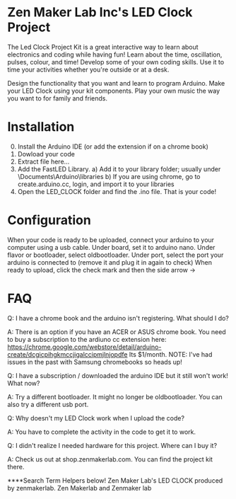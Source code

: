# Zen Maker Lab Inc's LED Clock Project

The Led Clock Project Kit is a great interactive way to learn about electronics and coding while having fun!  Learn about the time, oscillation, pulses, colour, and time!  Develop some of your own coding skills.  Use it to time your activities whether you're outside or at a desk.

Design the functionality that you want and learn to program Arduino. 
Make your LED Clock using your kit components. 
Play your own music the way you want to for family and friends.

# Installation

0) Install the Arduino IDE (or add the extension if on a chrome book)
1) Dowload your code
2) Extract file here...
3) Add the FastLED Library.  a) Add it to your library folder; usually under \Documents\Arduino\libraries  b) If you are using chrome, go to create.arduino.cc, login, and import it to your libraries
4) Open the LED_CLOCK folder and find the .ino file.  That is your code!

# Configuration
When your code is ready to be uploaded, connect your arduino to your computer using a usb cable.
Under board, set it to arduino nano.  Under flavor or bootloader, select oldbootloader.
Under port, select the port your arduino is connected to (remove it and plug it in again to check)
When ready to upload, click the check mark and then the side arrow ->

# FAQ
Q: I have a chrome book and the arduino isn't registering.  What should I do?

A: There is an option if you have an ACER or ASUS chrome book.  You need to buy a subscription to the ardiuno cc extension here: https://chrome.google.com/webstore/detail/arduino-create/dcgicpihgkmccjigalccipmjlnjopdfe  Its $1/month.  NOTE: I've had issues in the past with Samsung chromebooks so heads up!

Q: I have a subscription / downloaded the arduino IDE but it still won't work!  What now?

A: Try a different bootloader.  It might no longer be oldbootloader.  You can also try a different usb port.

Q: Why doesn't my LED Clock work when I upload the code?

A: You have to complete the activity in the code to get it to work.

Q: I didn't realize I needed hardware for this project.  Where can I buy it?

A: Check us out at shop.zenmakerlab.com.  You can find the project kit there.

****Search Term Helpers below!
 Zen Maker Lab's LED CLOCK produced by zenmakerlab.  Zen Makerlab and Zenmaker lab
